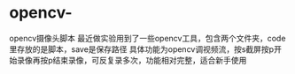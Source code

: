 # opencv-
opencv摄像头脚本
最近做实验用到了一些opencv工具，包含两个文件夹，code里存放的是脚本，save是保存路径
具体功能为opencv调视频流，按s截屏按p开始录像再按p结束录像，可反复录多次，功能相对完整，适合新手使用
